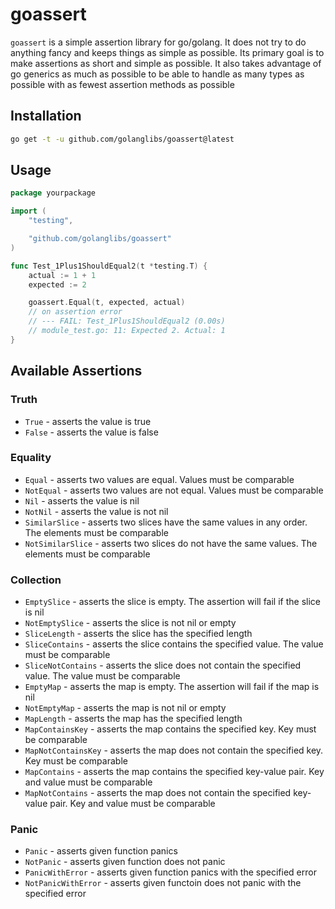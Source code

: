 # goassert

`goassert` is a simple assertion library for go/golang.
It does not try to do anything fancy and keeps things as simple as possible.
Its primary goal is to make assertions as short and simple as possible.
It also takes advantage of go generics as much as possible to be able to handle as many types as possible
with as fewest assertion methods as possible

## Installation
```bash
go get -t -u github.com/golanglibs/goassert@latest
```

## Usage
```go
package yourpackage

import (
	"testing",

	"github.com/golanglibs/goassert"
)

func Test_1Plus1ShouldEqual2(t *testing.T) {
	actual := 1 + 1
	expected := 2

	goassert.Equal(t, expected, actual)
	// on assertion error
	// --- FAIL: Test_1Plus1ShouldEqual2 (0.00s)
	// module_test.go: 11: Expected 2. Actual: 1
}
```

## Available Assertions

### Truth
* `True` - asserts the value is true
* `False` - asserts the value is false

### Equality
* `Equal` - asserts two values are equal. Values must be comparable
* `NotEqual` - asserts two values are not equal. Values must be comparable
* `Nil` - asserts the value is nil
* `NotNil` - asserts the value is not nil
* `SimilarSlice` - asserts two slices have the same values in any order. The elements must be comparable
* `NotSimilarSlice` - asserts two slices do not have the same values. The elements must be comparable

### Collection
* `EmptySlice` - asserts the slice is empty. The assertion will fail if the slice is nil
* `NotEmptySlice` - asserts the slice is not nil or empty
* `SliceLength` - asserts the slice has the specified length
* `SliceContains` - asserts the slice contains the specified value. The value must be comparable
* `SliceNotContains` - asserts the slice does not contain the specified value. The value must be comparable
* `EmptyMap` - asserts the map is empty. The assertion will fail if the map is nil
* `NotEmptyMap` - asserts the map is not nil or empty
* `MapLength` - asserts the map has the specified length
* `MapContainsKey` - asserts the map contains the specified key. Key must be comparable
* `MapNotContainsKey` - asserts the map does not contain the specified key. Key must be comparable
* `MapContains` - asserts the map contains the specified key-value pair. Key and value must be comparable
* `MapNotContains` - asserts the map does not contain the specified key-value pair. Key and value must be comparable

### Panic
* `Panic` - asserts given function panics
* `NotPanic` - asserts given function does not panic
* `PanicWithError` - asserts given function panics with the specified error
* `NotPanicWithError` - asserts given functoin does not panic with the specified error
